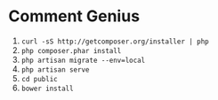 # Comment Genius

1. ` curl -sS http://getcomposer.org/installer | php `
1. ` php composer.phar install `
1. ` php artisan migrate --env=local `
1. ` php artisan serve `
1. ` cd public `
1. ` bower install `